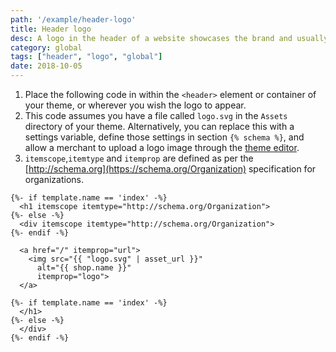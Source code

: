 ```yaml
---
path: '/example/header-logo'
title: Header logo
desc: A logo in the header of a website showcases the brand and usually also acts as a home navigation link. The purpose of wrapping with an `h1` only on the homepage is to ensure a top-level heading is available on that page. Subsequent landing pages should feature a unique, visible `h1` heading describing the page purpose, and therefore the logo only outputs an `h1` on the homepage of a store.
category: global
tags: ["header", "logo", "global"]
date: 2018-10-05
---
```


1.  Place the following code in within the `<header>` element or container of your theme, or wherever you wish the logo to appear.
2.  This code assumes you have a file called `logo.svg` in the `Assets` directory of your theme. Alternatively, you can replace this with a settings variable, define those settings in section `{% schema %}`, and allow a merchant to upload a logo image through the [theme editor](https://help.shopify.com/en/themes/development/theme-editor).
3.  `itemscope`,`itemtype` and `itemprop` are defined as per the [http://schema.org](https://schema.org/Organization) specification for organizations.

```liquid
{%- if template.name == 'index' -%}
  <h1 itemscope itemtype="http://schema.org/Organization">
{%- else -%}
  <div itemscope itemtype="http://schema.org/Organization">
{%- endif -%}

  <a href="/" itemprop="url">
    <img src="{{ "logo.svg" | asset_url }}"
      alt="{{ shop.name }}"
      itemprop="logo">
  </a>

{%- if template.name == 'index' -%}
  </h1>
{%- else -%}
  </div>
{%- endif -%}
```
